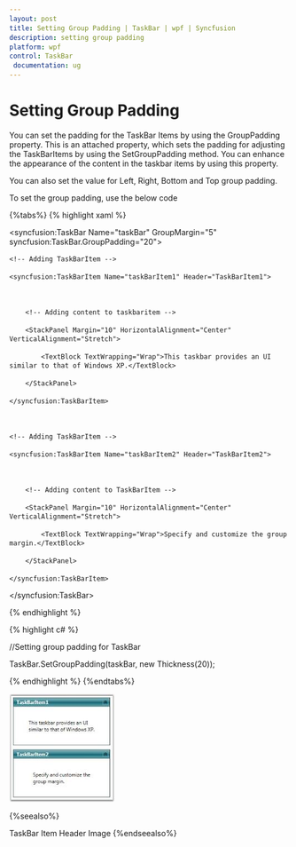 ```yaml
---
layout: post
title: Setting Group Padding | TaskBar | wpf | Syncfusion
description: setting group padding
platform: wpf
control: TaskBar
 documentation: ug
---
```


# Setting Group Padding

You can set the padding for the TaskBar Items by using the GroupPadding property. This is an attached property, which sets the padding for adjusting the TaskBarItems by using the SetGroupPadding method. You can enhance the appearance of the content in the taskbar items by using this property.

You can also set the value for Left, Right, Bottom and Top group padding.

To set the group padding, use the below code

{%tabs%}
{% highlight xaml %}



<!-- Adding TaskBar that have group padding as 20 -->

<syncfusion:TaskBar Name="taskBar" GroupMargin="5" 												syncfusion:TaskBar.GroupPadding="20">



    <!-- Adding TaskBarItem -->

    <syncfusion:TaskBarItem Name="taskBarItem1" Header="TaskBarItem1">



        <!-- Adding content to taskbaritem -->

        <StackPanel Margin="10" HorizontalAlignment="Center" VerticalAlignment="Stretch">

            <TextBlock TextWrapping="Wrap">This taskbar provides an UI similar to that of Windows XP.</TextBlock>

        </StackPanel>

    </syncfusion:TaskBarItem>



    <!-- Adding TaskBarItem -->

    <syncfusion:TaskBarItem Name="taskBarItem2" Header="TaskBarItem2">



        <!-- Adding content to TaskBarItem -->

        <StackPanel Margin="10" HorizontalAlignment="Center" 											VerticalAlignment="Stretch">

            <TextBlock TextWrapping="Wrap">Specify and customize the group 	margin.</TextBlock>

        </StackPanel>

    </syncfusion:TaskBarItem>

</syncfusion:TaskBar>

{% endhighlight %}


{% highlight c# %}



//Setting group padding for TaskBar

TaskBar.SetGroupPadding(taskBar, new Thickness(20));

{% endhighlight %}
{%endtabs%}


![](Setting-Group-Padding_images/Setting-Group-Padding_img1.jpeg)




{%seealso%}

TaskBar Item Header Image
{%endseealso%}
